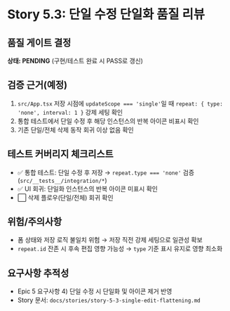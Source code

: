 # Story 5.3: 단일 수정 단일화 품질 리뷰

## 품질 게이트 결정

**상태: PENDING** (구현/테스트 완료 시 PASS로 갱신)

## 검증 근거(예정)

1. `src/App.tsx` 저장 시점에 `updateScope === 'single'`일 때 `repeat: { type: 'none', interval: 1 }` 강제 세팅 확인
2. 통합 테스트에서 단일 수정 후 해당 인스턴스의 반복 아이콘 비표시 확인
3. 기존 단일/전체 삭제 동작 회귀 이상 없음 확인

## 테스트 커버리지 체크리스트

- ✅ 통합 테스트: 단일 수정 후 저장 → `repeat.type === 'none'` 검증 (`src/__tests__/integration/*`)
- ✅ UI 회귀: 단일화 인스턴스의 반복 아이콘 미표시 확인
- ⬜ 삭제 플로우(단일/전체) 회귀 확인

## 위험/주의사항

- 폼 상태와 저장 로직 불일치 위험 → 저장 직전 강제 세팅으로 일관성 확보
- `repeat.id` 잔존 시 후속 편집 영향 가능성 → `type` 기준 표시 유지로 영향 최소화

## 요구사항 추적성

- Epic 5 요구사항 4) 단일 수정 시 단일화 및 아이콘 제거 반영
- Story 문서: `docs/stories/story-5-3-single-edit-flattening.md`
